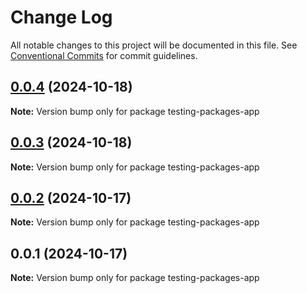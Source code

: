 # Change Log

All notable changes to this project will be documented in this file.
See [Conventional Commits](https://conventionalcommits.org) for commit guidelines.

## [0.0.4](https://github.com/hellcat29A/packages-manager-workspace/compare/testing-packages-app@0.0.3...testing-packages-app@0.0.4) (2024-10-18)

**Note:** Version bump only for package testing-packages-app

## [0.0.3](https://github.com/hellcat29A/packages-manager-workspace/compare/testing-packages-app@0.0.2...testing-packages-app@0.0.3) (2024-10-18)

**Note:** Version bump only for package testing-packages-app

## [0.0.2](https://github.com/hellcat29A/packages-manager-workspace/compare/testing-packages-app@0.0.1...testing-packages-app@0.0.2) (2024-10-17)

**Note:** Version bump only for package testing-packages-app

## 0.0.1 (2024-10-17)

**Note:** Version bump only for package testing-packages-app
